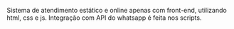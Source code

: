 Sistema de atendimento estático e online apenas com front-end, utilizando html, css e js. Integração com API do whatsapp é feita nos scripts.
